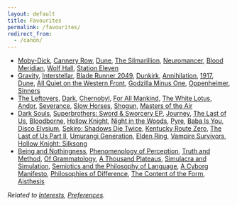 ```yaml
---
layout: default
title: Favourites
permalink: /favourites/
redirect_from:
  - /canon/
---
```


* [Moby-Dick](https://en.wikipedia.org/wiki/Moby-Dick "Melville 1851"), [Cannery Row](https://en.wikipedia.org/wiki/Cannery_Row_(novel) "Steinbeck 1945"), [Dune](https://en.wikipedia.org/wiki/Dune_(novel) "Herbert 1965"), [The Silmarillion](https://en.wikipedia.org/wiki/The_Silmarillion "Tolkien 1977"), [Neuromancer](https://en.wikipedia.org/wiki/Neuromancer "Gibson 1984"), [Blood Meridian](https://en.wikipedia.org/wiki/Blood_Meridian "McCarthy 1985"), [Wolf Hall](https://en.wikipedia.org/wiki/Wolf_Hall "Mantel 2009"), [Station Eleven](https://en.wikipedia.org/wiki/Station_Eleven "Mandel 2014")
* [Gravity](https://en.wikipedia.org/wiki/Gravity_(2013_film)), [Interstellar](https://en.wikipedia.org/wiki/Interstellar_(film) "Nolan 2014"), [Blade Runner 2049](https://en.wikipedia.org/wiki/Blade_Runner_2049 "Villeneuve 2017"), [Dunkirk](https://en.wikipedia.org/wiki/Dunkirk_(2017_film) "Nolan 2017"), [Annihilation](https://en.wikipedia.org/wiki/Annihilation_(film) "Garland 2018"), [1917](https://en.wikipedia.org/wiki/1917_(2019_film) "Mendes 2019"), [Dune](https://en.wikipedia.org/wiki/Dune_(2021_film) "Villeneuve 2021"), [All Quiet on the Western Front](https://en.wikipedia.org/wiki/All_Quiet_on_the_Western_Front_(2022_film) "Berger 2022"), [Godzilla Minus One](https://en.wikipedia.org/wiki/Godzilla_Minus_One "Yamazaki 2023"), [Oppenheimer](https://en.wikipedia.org/wiki/Oppenheimer_(film) "Nolan 2023"), [Sinners](https://en.wikipedia.org/wiki/Sinners_(2025_film) "Coogler 2025")
* [The Leftovers](https://en.wikipedia.org/wiki/The_Leftovers_(TV_series) "HBO 2014"), [Dark](https://en.wikipedia.org/wiki/Dark_(TV_series) "Netflix 2017"), [Chernobyl](https://en.wikipedia.org/wiki/Chernobyl_(miniseries) "HBO 2019"), [For All Mankind](https://en.wikipedia.org/wiki/For_All_Mankind_(TV_series) "Apple TV+ 2019"), [The White Lotus](https://en.wikipedia.org/wiki/The_White_Lotus "HBO 2021"), [Andor](https://en.wikipedia.org/wiki/Andor_(TV_series) "Disney+ 2022"), [Severance](https://en.wikipedia.org/wiki/Severance_(TV_series) "Apple TV+ 2022"), [Slow Horses](https://en.wikipedia.org/wiki/Slow_Horses "Apple TV+ 2022"), [Shogun](https://en.wikipedia.org/wiki/Sh%C5%8Dgun_(2024_TV_series) "FX 2024"), [Masters of the Air](https://en.wikipedia.org/wiki/Masters_of_the_Air "Apple TV+ 2024")  
* [Dark Souls](https://en.wikipedia.org/wiki/Dark_Souls_(video_game) "FromSoftware 2011"), [Superbrothers: Sword & Sworcery EP](https://en.wikipedia.org/wiki/Superbrothers:_Sword_%26_Sworcery_EP "Superbrothers 2011"), [Journey](https://en.wikipedia.org/wiki/Journey_(2012_video_game)), [The Last of Us](https://en.wikipedia.org/wiki/The_Last_of_Us_(video_game) "Naughty Dog 2013"), [Bloodborne](https://en.wikipedia.org/wiki/Bloodborne "FromSoftware 2015"), [Hollow Knight](https://en.wikipedia.org/wiki/Hollow_Knight "Team Cherry 2017"), [Night in the Woods](https://en.wikipedia.org/wiki/Night_in_the_Woods "Infinite Fall 2017"), [Pyre](https://en.wikipedia.org/wiki/Pyre_(video_game) "Supergiant Games 2017"), [Baba Is You](https://en.wikipedia.org/wiki/Baba_Is_You "Hempuli 2019"), [Disco Elysium](https://en.wikipedia.org/wiki/Disco_Elysium "ZA/UM 2019"), [Sekiro: Shadows Die Twice](https://en.wikipedia.org/wiki/Sekiro:_Shadows_Die_Twice), [Kentucky Route Zero](https://en.wikipedia.org/wiki/Kentucky_Route_Zero "Cardboard Computer 2020"), [The Last of Us Part II](https://en.wikipedia.org/wiki/The_Last_of_Us_Part_II "Naughty Dog 2020"), [Umurangi Generation](https://en.wikipedia.org/wiki/Umurangi_Generation "Origame Digital 2020"), [Elden Ring](https://en.wikipedia.org/wiki/Elden_Ring "FromSoftware 2022"), [Vampire Survivors](https://en.wikipedia.org/wiki/Vampire_Survivors "poncle 2022"), [Hollow Knight: Silksong](https://en.wikipedia.org/wiki/Hollow_Knight:_Silksong "Team Cherry 2025")
* [Being and Nothingness](https://en.wikipedia.org/wiki/Being_and_Nothingness "Sartre 1943"), [Phenomenology of Perception](https://en.wikipedia.org/wiki/Phenomenology_of_Perception "Merleau-Ponty 1945"), [Truth and Method](https://en.wikipedia.org/wiki/Truth_and_Method "Gadamer 1960"), [Of Grammatology](https://en.wikipedia.org/wiki/Of_Grammatology "Derrida 1967"), [A Thousand Plateaus](https://en.wikipedia.org/wiki/A_Thousand_Plateaus "Deleuze and Guattari 1980"), [Simulacra and Simulation](https://en.wikipedia.org/wiki/Simulacra_and_Simulation "Baudrillard 1981"), [Semiotics and the Philosophy of Language](https://en.wikipedia.org/wiki/Umberto_Eco "Eco 1984"), [A Cyborg Manifesto](https://en.wikipedia.org/wiki/A_Cyborg_Manifesto "Haraway 1985"), [Philosophies of Difference](https://en.wikipedia.org/wiki/Fran%C3%A7ois_Laruelle "Laruelle 1986"), [The Content of the Form](https://en.wikipedia.org/wiki/Hayden_White "White 1987"), [Aisthesis](https://en.wikipedia.org/wiki/Jacques_Ranci%C3%A8re "Rancière 2011")

*Related to [Interests](/interests/), [Preferences](/preferences/).*
